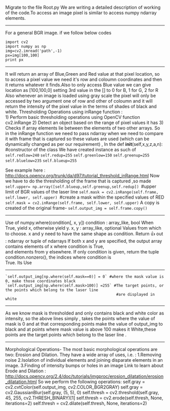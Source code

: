 Migrate to the file Root.py
We are writing a detailed description of working of the code.To access an image pixel is similar to access numpy ndarray elements.

***
 For a general BGR image.
if we follow below codes

    import cv2
    import numpy as np
    img=cv2.imread('path',-1)
    px=img[100,100]
    print px
***
It will  return an array of Blue,Green and Red value at that pixel location, so to access a pixel value we need it's row and coloumn coordinates and then it returns whatever it finds.Also to only access Blue value we can give location as [100,100,0] setting 3rd value in the [] to 0 for B, 1 for G, 2 for R
Also whenever an image is loaded using gray scale the pixel will only be accessed by two argument one of row and other of coloumn and it will return the intensity of the pixel value in the terms of shades of black and white.
Thresholding Operations using inRange function :  
    1) Perform basic thresholding operations using OpenCV function cv2.inRange
    2) Detect an object based on the range of pixel values it has
    3) Checks if array elements lie between the elements of two other arrays. 
So in the inRange function we need to pass ndarray when we need to compare it with frame that is captured so these values are used (which can be dynamically changed as per our requirement) , In the def __init__(self,x,y,z,a,n): #constructor of the class
We have created instance as such of 
    `self.redlow=240`
    `self.redup=255`
    `self.greenlow=150`
    `self.greenup=255`
    `self.bluelow=235`
    `self.blueup=255`

See example here : http://docs.opencv.org/trunk/da/d97/tutorial_threshold_inRange.html 
Now we have to do the thresholding of the frame that is captured ,so made 
    `self.upper= np.array([self.blueup,self.greenup,self.redup]) `#upper limit of BGR values of the laser line
    `self.mask = cv2.inRange(self.frame, self.lower, self.upper) `#create a mask within the specified values of RED
    `self.mask = cv2.inRange(self.frame, self.lower, self.upper)`
A copy is created of the original frame-
    `self.output_img = self.frame.copy()` 
***
Use of numpy.where(condition[, x, y])
condition : array_like, bool
            When True, yield x, otherwise yield y.
            x, y : array_like, optional
            Values from which to choose. x and y need to have the same shape as condition.
Return   :+1: out : ndarray or tuple of ndarrays
                    If both x and y are specified, the output array contains elements of x where condition is True,            
                    and elements from y elsewhere.
                    If only condition is given, return the tuple condition.nonzero(), the indices where condition is  
                    True.
Its Use
***
    `self.output_img[np.where(self.mask==0)] = 0` #where the mask value is 0, make those coordinates black
    `self.output_img[np.where(self.mask>100)] =255` #The target points, or the points which belong to the laser line                     
                                                     #are displayed in white
***
As we know mask is thresholded and only contains black and white color as intensity, so the above lines simply , takes the points where the value of mask is 0 and at that corresponding points make the value of output_img to black and at points where mask value is above 100 makes it White,these points are the target points which belong to the laser line .
***
Morphological Operations-
The most basic morphological operations are two: Erosion and Dilation. They have a wide array of uses, i.e. :
1.Removing noise
2.Isolation of individual elements and joining disparate elements in an image.
3.Finding of intensity bumps or holes in an image
Link to learn about Erode and Dilation : http://docs.opencv.org/2.4/doc/tutorials/imgproc/erosion_dilatation/erosion_dilatation.html
So we perform the following operations: 
    self.gray = cv2.cvtColor(self.output_img, cv2.COLOR_BGR2GRAY)
    self.gray = cv2.GaussianBlur(self.gray, (5, 5), 0)
    self.thresh = cv2.threshold(self.gray, 45, 255, cv2.THRESH_BINARY)[1]
    self.thresh = cv2.erode(self.thresh, None, iterations=2)
    self.thresh = cv2.dilate(self.thresh, None, iterations=2)

